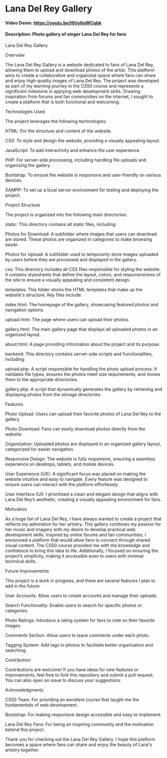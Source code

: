 # Lana Del Rey Gallery
#### Video Demo:  <https://youtu.be/l9Uy6qWCqbk>
#### Description: Photo gallery of singer Lana Del Rey for fans
Lana Del Rey Gallery

Overview

The Lana Del Rey Gallery is a website dedicated to fans of Lana Del Rey, allowing them to upload and download photos of the artist. This platform aims to create a collaborative and organized space where fans can share and enjoy high-quality images of Lana Del Rey. The project was developed as part of my learning journey in the CS50 course and represents a significant milestone in applying web development skills. Drawing inspiration from forums and fan communities on the internet, I sought to create a platform that is both functional and welcoming.

Technologies Used

The project leverages the following technologies:

HTML: For the structure and content of the website.

CSS: To style and design the website, providing a visually appealing layout.

JavaScript: To add interactivity and enhance the user experience.

PHP: For server-side processing, including handling file uploads and organizing the gallery.

Bootstrap: To ensure the website is responsive and user-friendly on various devices.

XAMPP: To set up a local server environment for testing and deploying the project.

Project Structure

The project is organized into the following main directories:

static: This directory contains all static files, including:

Photos for Download: A subfolder where images that users can download are stored. These photos are organized in categories to make browsing easier.

Photos for Upload: A subfolder used to temporarily store images uploaded by users before they are processed and displayed in the gallery.

css: This directory includes all CSS files responsible for styling the website. It contains stylesheets that define the layout, colors, and responsiveness of the site to ensure a visually appealing and consistent design.

templates: This folder stores the HTML templates that make up the website's structure. Key files include:

index.html: The homepage of the gallery, showcasing featured photos and navigation options.

upload.html: The page where users can upload their photos.

gallery.html: The main gallery page that displays all uploaded photos in an organized layout.

about.html: A page providing information about the project and its purpose.

backend: This directory contains server-side scripts and functionalities, including:

upload.php: A script responsible for handling the photo upload process. It validates file types, ensures the photos meet size requirements, and moves them to the appropriate directories.

gallery.php: A script that dynamically generates the gallery by retrieving and displaying photos from the storage directories.

Features

Photo Upload: Users can upload their favorite photos of Lana Del Rey to the gallery.

Photo Download: Fans can easily download photos directly from the website.

Organization: Uploaded photos are displayed in an organized gallery layout, categorized for easier navigation.

Responsive Design: The website is fully responsive, ensuring a seamless experience on desktops, tablets, and mobile devices.

User Experience (UX): A significant focus was placed on making the website intuitive and easy to navigate. Every feature was designed to ensure users can interact with the platform effortlessly.

User Interface (UI): I prioritized a clean and elegant design that aligns with Lana Del Rey’s aesthetic, creating a visually appealing environment for fans.

Motivation

As a huge fan of Lana Del Rey, I have always wanted to create a project that reflects my admiration for her artistry. This gallery combines my passion for her music and imagery with my desire to develop practical web development skills. Inspired by online forums and fan communities, I envisioned a platform that would allow fans to connect through shared visual content. The CS50 course provided me with the knowledge and confidence to bring this idea to life. Additionally, I focused on ensuring the project’s simplicity, making it accessible even to users with minimal technical skills.

Future Improvements

This project is a work in progress, and there are several features I plan to add in the future:

User Accounts: Allow users to create accounts and manage their uploads.

Search Functionality: Enable users to search for specific photos or categories.

Photo Ratings: Introduce a rating system for fans to vote on their favorite images.

Comments Section: Allow users to leave comments under each photo.

Tagging System: Add tags to photos to facilitate better organization and searching.

Contribution

Contributions are welcome! If you have ideas for new features or improvements, feel free to fork this repository and submit a pull request. You can also open an issue to discuss your suggestions.

Acknowledgments

CS50 Team: For providing an excellent course that taught me the fundamentals of web development.

Bootstrap: For making responsive design accessible and easy to implement.

Lana Del Rey Fans: For being an inspiring community and the motivation behind this project.

Thank you for checking out the Lana Del Rey Gallery. I hope this platform becomes a space where fans can share and enjoy the beauty of Lana's artistry together.

